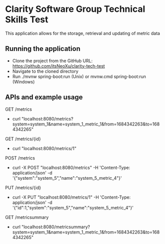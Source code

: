 # Clarity Software Group Technical Skills Test

This application allows for the storage, retrieval and updating of metric data

## Running the application

* Clone the project from the GitHub URL: https://github.com/itsNeoXu/clarity-tech-test
* Navigate to the cloned directory
* Run ./mvnw spring-boot:run (Unix) or mvnw.cmd spring-boot:run (Windows)

## APIs and example usage

GET /metrics
* curl "localhost:8080/metrics?system=system_1&name=system_1_metric_1&from=1684342263&to=1684342265"

GET /metrics/{id}
* curl "localhost:8080/metrics/1"

POST /metrics
* curl -X POST "localhost:8080/metrics"
  -H 'Content-Type: application/json'
  -d '{"system":"system_5","name":"system_5_metric_4"}'

PUT /metrics/{id}
*  curl -X PUT "localhost:8080/metrics/1"
  -H 'Content-Type: application/json'
  -d '{"id":1,"system":"system_5","name":"system_5_metric_4"}'

GET /metricsummary
* curl "localhost:8080/metricsummary?system=system_1&name=system_1_metric_1&from=1684342263&to=1684342265"